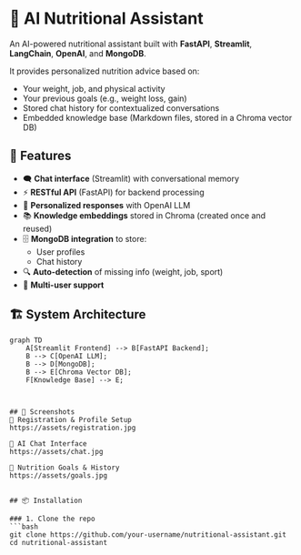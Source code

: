# 🥗 AI Nutritional Assistant

An AI-powered nutritional assistant built with **FastAPI**, **Streamlit**, **LangChain**, **OpenAI**, and **MongoDB**.

It provides personalized nutrition advice based on:
- Your weight, job, and physical activity
- Your previous goals (e.g., weight loss, gain)
- Stored chat history for contextualized conversations
- Embedded knowledge base (Markdown files, stored in a Chroma vector DB)

## 🚀 Features

- 🗨️ **Chat interface** (Streamlit) with conversational memory
- ⚡ **RESTful API** (FastAPI) for backend processing
- 🤖 **Personalized responses** with OpenAI LLM
- 📚 **Knowledge embeddings** stored in Chroma (created once and reused)
- 🗄️ **MongoDB integration** to store:
  - User profiles
  - Chat history
- 🔍 **Auto-detection** of missing info (weight, job, sport)
- 👥 **Multi-user support**

## 🏗️ System Architecture

```mermaid
graph TD
    A[Streamlit Frontend] --> B[FastAPI Backend];
    B --> C[OpenAI LLM];
    B --> D[MongoDB];
    B --> E[Chroma Vector DB];
    F[Knowledge Base] --> E;



## 📸 Screenshots
🔹 Registration & Profile Setup
https://assets/registration.jpg

🔹 AI Chat Interface
https://assets/chat.jpg

🔹 Nutrition Goals & History
https://assets/goals.jpg


## 📦 Installation

### 1. Clone the repo
```bash
git clone https://github.com/your-username/nutritional-assistant.git
cd nutritional-assistant